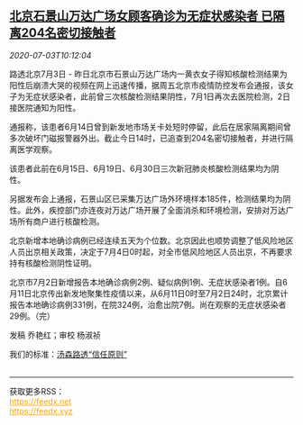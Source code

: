 <!--1593771797000-->
[北京石景山万达广场女顾客确诊为无症状感染者 已隔离204名密切接触者](https://cn.reuters.com/article/beijing-wanda-covid-0703-idCNKBS24417M)
------

<div><i>2020-07-03T10:12:04</i></div><div class="StandardArticleBody_body"><p>路透北京7月3日 - 昨日北京市石景山万达广场内一黄衣女子得知核酸检测结果为阳性后崩溃大哭的视频在网上迅速传播，据周五北京市疫情防控发布会通报，该女子为无症状感染者，此前曾三次核酸检测结果阴性，7月1日再次去医院检测，2日接医院通知为阳性。 </p><p>通报称，该患者6月14日曾到新发地市场关卡处短时停留，此后在居家隔离期间曾多次破坏门磁报警器外出。截止今日14时，已追查到204名密切接触者，并进行隔离医学观察。 </p><p>该患者此前在6月15日、6月19日、6月30日三次新冠肺炎核酸检测结果均为阴性。 </p><p>另据发布会上通报，石景山区已采集万达广场外环境样本185件，检测结果均为阴性。此外，疾控部门亦连夜对万达广场开展了全面消杀和环境检测，安排对万达广场所有商户进行核酸检测。 </p><p>北京新增本地确诊病例已经连续五天为个位数。北京因此也顺势调整了低风险地区人员出京相关政策，决定于7月4日0时起，对全市低风险地区人员出京，不再要求持有核酸检测阴性证明。 </p><p>北京市7月2日新增报告本地确诊病例2例、疑似病例1例、无症状感染者1例。自6月11日北京传出新发地聚集性疫情以来，从6月11日0时至7月2日24时，北京累计报告本地确诊病例331例，在院324例，治愈出院7例。尚在观察的无症状感染者29例。（完） </p><div class="Attribution_container"><div class="Attribution_attribution"><p class="Attribution_content">发稿 乔艳红；审校 杨淑祯 </p></div></div><div class="StandardArticleBody_trustBadgeContainer"><span class="StandardArticleBody_trustBadgeTitle">我们的标准：</span><span class="trustBadgeUrl"><a href="https://www.thomsonreuters.cn/content/dam/openweb/documents/pdf/china/brochures/about-us-1.pdf">汤森路透“信任原则”</a></span></div></div><br><hr><div>获取更多RSS：<br><a href="https://feedx.net" style="color:orange" target="_blank">https://feedx.net</a> <br><a href="https://feedx.xyz" style="color:orange" target="_blank">https://feedx.xyz</a><br></div>
